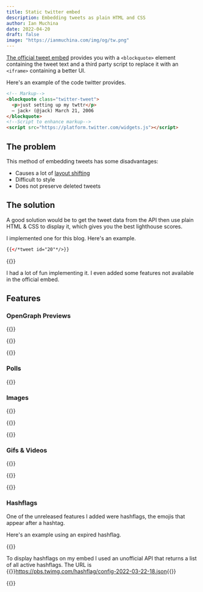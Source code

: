 ```yaml
---
title: Static twitter embed
description: Embedding tweets as plain HTML and CSS
author: Ian Muchina
date: 2022-04-20
draft: false
image: "https://ianmuchina.com/img/og/tw.png"
---
```



[The official tweet embed](https://help.twitter.com/en/using-twitter/how-to-embed-a-tweet)
provides you with a `<blockquote>` element containing the tweet text and a third
party script to replace it with an `<iframe>` containing a better UI.

Here's an example of the code twitter provides.

```html
<!-- Markup-->
<blockquote class="twitter-tweet">
  <p>just setting up my twttr</p>
  — jack⚡️ (@jack) March 21, 2006
</blockquote>
<!--Script to enhance markup-->
<script src="https://platform.twitter.com/widgets.js"></script>
```

## The problem

This method of embedding tweets has some disadvantages:

- Causes a lot of [layout shifting](https://web.dev/optimize-cls/)
- Difficult to style
- Does not preserve deleted tweets

## The solution

A good solution would be to get the tweet data from the API then use plain HTML 
& CSS to display it, which gives you the best lighthouse scores.

I implemented one for this blog. Here's an example.

```html
{{</*tweet id="20"*/>}}
```

{{<tweet id="20">}}


I had a lot of fun implementing it. I even added some features not available in the official embed.

## Features

### OpenGraph Previews

{{<tweet id="1459194182459961346">}}

{{<tweet id="1480948780769976328">}}

{{<tweet id="1445135742561394692">}}

### Polls

{{<tweet id="1504102594192584705">}}

  
### Images
  
<!-- 2 -->
{{<tweet id="1408575349286326272">}}
<!-- 3 -->
{{<tweet id="869317433814904832">}}
<!-- 4 -->
{{<tweet id="861627479294746624">}}

### Gifs & Videos

<!--  Gif  -->
{{<tweet id="870042717589340160">}}

<!--  The weekend  -->
{{<tweet id="1509951833321578499">}}

 <!--  Music  -->
{{<tweet id="1513944715703504914">}}

### Hashflags

One of the unreleased features I added were hashflags, the emojis that appear after a hashtag.

Here's an example using an expired hashflag.

{{<tweet id="1400374052087238658">}}

To display hashflags on my embed I used an unofficial API that returns a list of
all active hashflags. The URL is {{<unsafe>}}<a href="#" id="hashflag_link">https://pbs.twimg.com/hashflag/config-2022-03-22-18.json</a>{{</unsafe>}}

<!-- Script to update the link above with a valid url -->
{{<unsafe>}}
    <script>
    // Changes html link from js
    function setHLink(){
    let date = new Date().toISOString().split('T')[0];

    let url = `pbs.twimg.com/hashflag/config-${date}-00.json`

    hashflag_link.innerText = url
    hashflag_link.href = `https://${url}`
    }
    setHLink()
    </script>
{{</unsafe>}}

The API only returns data for dates within the current month. To archive it, I created
a GitHub repo with the image assets and JSON data. The repo automatically updates itself every hour.
For the older hashflags, I was able to get the data and images from the [hashflags.io](https://hashflags.io) website.

## Spaces

I also added a Twitter spaces card. It's simple and only links to the space page
on twitter.

{{<tweet id="1513569873439326209">}}

Here's a space where the details are not available
{{<tweet id="1506727406609920003">}}
  

## Further development

- More Test cases
- Threads
- Image zooming
- Image placeholders 
